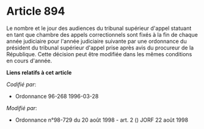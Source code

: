 # Article 894

Le nombre et le jour des audiences du tribunal supérieur d'appel statuant en tant que chambre des appels correctionnels sont
fixés à la fin de chaque année judiciaire pour l'année judiciaire suivante par une ordonnance du président du tribunal
supérieur d'appel prise après avis du procureur de la République. Cette décision peut être modifiée dans les mêmes conditions
en cours d'année.

**Liens relatifs à cet article**

_Codifié par_:

  - Ordonnance 96-268 1996-03-28

_Modifié par_:

  - Ordonnance n°98-729 du 20 août 1998 - art. 2 () JORF 22 août 1998
